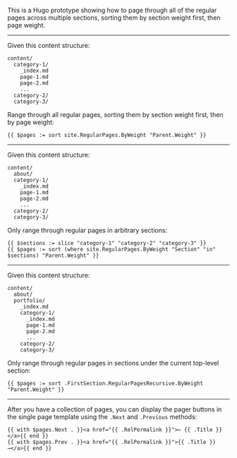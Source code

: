 This is a Hugo prototype showing how to page through all of the regular pages across multiple sections, sorting them by section weight first, then page weight.

---

Given this content structure:

```
content/
  category-1/
    _index.md
    page-1.md
    page-2.md
    ...
  category-2/
  category-3/
```

Range through all regular pages, sorting them by section weight first, then by page weight:

```go-template
{{ $pages := sort site.RegularPages.ByWeight "Parent.Weight" }}
```

---

Given this content structure:

```
content/
  about/
  category-1/
    _index.md
    page-1.md
    page-2.md
    ...
  category-2/
  category-3/
```

Only range through regular pages in arbitrary sections:

```go-template
{{ $sections := slice "category-1" "category-2" "category-3" }}
{{ $pages := sort (where site.RegularPages.ByWeight "Section" "in" $sections) "Parent.Weight" }}
```

---

Given this content structure:

```
content/
  about/
  portfolio/
    _index.md
    category-1/
      _index.md
      page-1.md
      page-2.md
      ...
    category-2/
    category-3/
```

Only range through regular pages in sections under the current top-level section:

```go-template
{{ $pages := sort .FirstSection.RegularPagesRecursive.ByWeight "Parent.Weight" }}
```

---

After you have a collection of pages, you can display the pager buttons in the single page template using the `.Next` and `.Previous` methods:

```go-template
{{ with $pages.Next . }}<a href="{{ .RelPermalink }}">← {{ .Title }}</a>{{ end }}
{{ with $pages.Prev . }}<a href="{{ .RelPermalink }}">{{ .Title }} →</a>{{ end }}
```
